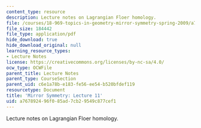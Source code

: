 ```yaml
---
content_type: resource
description: Lecture notes on Lagrangian Floer homology.
file: /courses/18-969-topics-in-geometry-mirror-symmetry-spring-2009/a767892496f085ad7cb29549c877cef1_MIT18_969s09_lec11.pdf
file_size: 184442
file_type: application/pdf
hide_download: true
hide_download_original: null
learning_resource_types:
- Lecture Notes
license: https://creativecommons.org/licenses/by-nc-sa/4.0/
ocw_type: OCWFile
parent_title: Lecture Notes
parent_type: CourseSection
parent_uid: c6e1a78b-e183-fe56-ee54-b520bfdef119
resourcetype: Document
title: 'Mirror Symmetry: Lecture 11'
uid: a7678924-96f0-85ad-7cb2-9549c877cef1
---
```

Lecture notes on Lagrangian Floer homology.